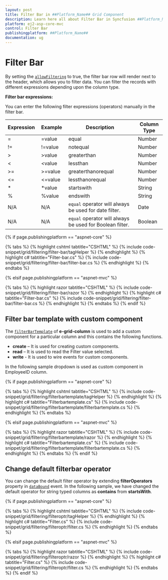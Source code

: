 ```yaml
---
layout: post
title: Filter Bar in ##Platform_Name## Grid Component
description: Learn here all about Filter Bar in Syncfusion ##Platform_Name## Grid component of Syncfusion Essential JS 2 and more.
platform: ej2-asp-core-mvc
control: Filter Bar
publishingplatform: ##Platform_Name##
documentation: ug
---
```



# Filter Bar

By setting the [`allowFiltering`](https://help.syncfusion.com/cr/aspnetcore-js2/Syncfusion.EJ2.Grids.Grid.html#Syncfusion_EJ2_Grids_Grid_AllowFiltering) to true, the filter bar row will render next to the header, which allows you to filter data. You can filter the records with different expressions depending upon the column type.

 **Filter bar expressions:**

 You can enter the following filter expressions (operators) manually in the filter bar.

Expression |Example |Description |Column Type
-----|-----|-----|-----
= |=value |equal |Number
!= |!=value |notequal |Number
> |>value |greaterthan |Number
< |<value |lessthan |Number
>= |>=value |greaterthanorequal |Number
<=|<=value|lessthanorequal |Number
* |*value |startswith |String
% |%value |endswith |String
N/A |N/A | `equal` operator will always be used for date filter. |Date
N/A |N/A |`equal` operator will always be used for Boolean filter. |Boolean

{% if page.publishingplatform == "aspnet-core" %}

{% tabs %}
{% highlight cshtml tabtitle="CSHTML" %}
{% include code-snippet/grid/filtering/filter-bar/tagHelper %}
{% endhighlight %}
{% highlight c# tabtitle="Filter-bar.cs" %}
{% include code-snippet/grid/filtering/filter-bar/filter-bar.cs %}
{% endhighlight %}
{% endtabs %}

{% elsif page.publishingplatform == "aspnet-mvc" %}

{% tabs %}
{% highlight razor tabtitle="CSHTML" %}
{% include code-snippet/grid/filtering/filter-bar/razor %}
{% endhighlight %}
{% highlight c# tabtitle="Filter-bar.cs" %}
{% include code-snippet/grid/filtering/filter-bar/filter-bar.cs %}
{% endhighlight %}
{% endtabs %}
{% endif %}



## Filter bar template with custom component

The [`filterBarTemplate`](https://help.syncfusion.com/cr/aspnetcore-js2/Syncfusion.EJ2.Grids.GridColumn.html#Syncfusion_EJ2_Grids_GridColumn_FilterBarTemplate) of **e-grid-column** is used to add a custom component for a particular column and this contains the following functions.
* **create** – It is used for creating custom components.
* **read** – It is used to read the Filter value selected.
* **write** - It is used to wire events for custom components.

In the following sample dropdown is used  as custom component in EmployeeID column.

{% if page.publishingplatform == "aspnet-core" %}

{% tabs %}
{% highlight cshtml tabtitle="CSHTML" %}
{% include code-snippet/grid/filtering/filterbartemplate/tagHelper %}
{% endhighlight %}
{% highlight c# tabtitle="Filterbartemplate.cs" %}
{% include code-snippet/grid/filtering/filterbartemplate/filterbartemplate.cs %}
{% endhighlight %}
{% endtabs %}

{% elsif page.publishingplatform == "aspnet-mvc" %}

{% tabs %}
{% highlight razor tabtitle="CSHTML" %}
{% include code-snippet/grid/filtering/filterbartemplate/razor %}
{% endhighlight %}
{% highlight c# tabtitle="Filterbartemplate.cs" %}
{% include code-snippet/grid/filtering/filterbartemplate/filterbartemplate.cs %}
{% endhighlight %}
{% endtabs %}
{% endif %}



## Change default filterbar operator

You can change the default filter operator by extending **filterOperators** property in [`dataBound`](https://help.syncfusion.com/cr/aspnetcore-js2/Syncfusion.EJ2.Grids.Grid.html#Syncfusion_EJ2_Grids_Grid_DataBound) event. In the following sample, we have changed the default operator for string typed columns as **contains** from **startsWith**.

{% if page.publishingplatform == "aspnet-core" %}

{% tabs %}
{% highlight cshtml tabtitle="CSHTML" %}
{% include code-snippet/grid/filtering/filteroptr/tagHelper %}
{% endhighlight %}
{% highlight c# tabtitle="Filter.cs" %}
{% include code-snippet/grid/filtering/filteroptr/filter.cs %}
{% endhighlight %}
{% endtabs %}

{% elsif page.publishingplatform == "aspnet-mvc" %}

{% tabs %}
{% highlight razor tabtitle="CSHTML" %}
{% include code-snippet/grid/filtering/filteroptr/razor %}
{% endhighlight %}
{% highlight c# tabtitle="Filter.cs" %}
{% include code-snippet/grid/filtering/filteroptr/filter.cs %}
{% endhighlight %}
{% endtabs %}
{% endif %}

